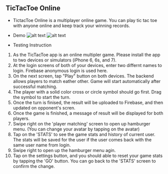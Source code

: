 ## TicTacToe Online
* TictacToe Online is a multiplayer online game. You can play tic tac toe with anyone online and keep track your winning records.

* Demo
![alt text](https://github.com/imweihuang/tic-tac-toe-online/blob/master/gifs/tic-tac-toe-gif-1.gif)
![alt text](https://github.com/imweihuang/tic-tac-toe-online/blob/master/gifs/tic-tac-toe-gif-2.gif)

* Testing Instruction
1. As the TicTacToe app is an online multipler game. Please install the app to two devices or simulators (iPhone 6, 6s, and 7).
2. At the login screens of both of your devices, enter two differnt names to login. Firebase anonymous login is used here.
3. On the next screen, tap "Play" button on both devices. The backend allows players to match eather other. Game will start automatically after successful matching.
4. The player with a solid color cross or circle symbol should go first. Drag the symbol to start the turn.
5. Once the turn is finised, the result will be uploaded to Firebase, and then updated on opponent's scren. 
6. Once the game is finished, a message of result will be displayed for both players.
7. Swipe right on the 'player matching' screen to open up hamburger menu. (You can change your avatar by tapping on the avatar)
8. Tap on the 'STATS' to see the game stats and history of current user. The stats will be saved for the user if the user comes back with the same user name from login.
9. Swipe right to open up the hamburger menu agin.
10. Tap on the settings button, and you should able to reset your game stats by tapping the 'GO' button. You can go back to the 'STATS' screen to confirm the change.
